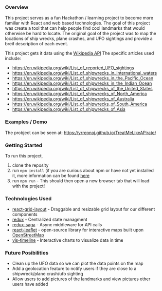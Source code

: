 ### Overview
This project serves as a fun Hackathon / learning project to become more familiar with React and web based technologies. The goal of this project was create a tool that can help people find cool landmarks that would otherwise be hard to locate. The original goal of the project was to map the locations of ship wrecks, plane crashes, and UFO sightings and provide a breif description of each event.

This project gets it data using the [Wikipedia API](https://www.mediawiki.org/wiki/API:Main_page)
The specific articles used include:
 * https://en.wikipedia.org/wiki/List_of_reported_UFO_sightings
 * https://en.wikipedia.org/wiki/List_of_shipwrecks_in_international_waters
 * https://en.wikipedia.org/wiki/List_of_shipwrecks_in_the_Pacific_Ocean
 * https://en.wikipedia.org/wiki/List_of_shipwrecks_in_the_Indian_Ocean
 * https://en.wikipedia.org/wiki/List_of_shipwrecks_of_the_United_States
 * https://en.wikipedia.org/wiki/List_of_shipwrecks_of_North_America
 * https://en.wikipedia.org/wiki/List_of_shipwrecks_of_Australia
 * https://en.wikipedia.org/wiki/List_of_shipwrecks_of_South_America
 * https://en.wikipedia.org/wiki/List_of_shipwrecks_of_Asia


### Examples / Demo
The probject can be seen at: https://yrrepnoj.github.io/TreatMeLikeAPirate/

### Getting Started
To run this project, 
 1) clone the reposity
 2) run `npm install` (if you are curious about npm or have not yet installed it, more information can be found [here](https://docs.npmjs.com/downloading-and-installing-node-js-and-npm)
 3) run `npm run`  -  This should then open a new browser tab that will load with the project!
 
 
 ### Technologies Used
  * [react-grid-layout](https://github.com/STRML/react-grid-layout) - Draggable and resizable grid layout for our different components
  * [redux](https://redux.js.org/) - Centralized state managment 
  * [redux-saga](https://github.com/redux-saga/redux-saga) - Async middleware for API calls
  * [react-leaflet](https://react-leaflet.js.org/) - open-source library for interactive maps built upon [OpenStreetMap](https://www.openstreetmap.org/#map=4/38.01/-95.84)
  * [vis-timeline](https://visjs.github.io/vis-timeline/docs/timeline/) - Interactive charts to visualize data in time
 
 
 ### Future Posibilities 
  * Clean up the UFO data so we can plot the data points on the map
  * Add a geolocation feature to notify users if they are close to a shipwreck/plane crash/ufo sighting
  * Allow users to add pictures of the landmarks and view pictures other users have added
 
 
 
